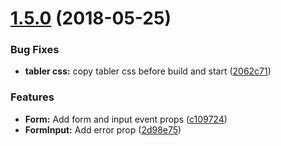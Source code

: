 <a name="1.5.0"></a>

# [1.5.0](https://github.com/tabler/tabler-react/compare/v1.4.0...v1.5.0) (2018-05-25)

### Bug Fixes

* **tabler css:** copy tabler css before build and start ([2062c71](https://github.com/tabler/tabler-react/commit/2062c71))

### Features

* **Form:** Add form and input event props ([c109724](https://github.com/tabler/tabler-react/commit/c109724))
* **FormInput:** Add error prop ([2d98e75](https://github.com/tabler/tabler-react/commit/2d98e75))
